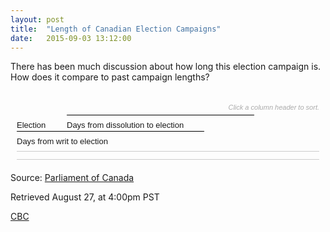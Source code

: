 ```yaml
---
layout: post
title:  "Length of Canadian Election Campaigns"
date:   2015-09-03 13:12:00
---
```


There has been much discussion about how long this election campaign is. How does it compare to past campaign lengths?

<style>

.g-table {
  margin: 6px 10px 20px 10px;
  font: 11px/15px sans-serif;
  -webkit-text-size-adjust: none;
}

.g-table-head {
  font: 13px/17px sans-serif;
}

.g-table-head .g-table-cell {
  height: 25px;
  cursor: pointer;
}

.g-table-row:after {
  display: block;
  content: "";
  clear: left;
}

.g-table-body {
  margin-top: 6px;
  position: relative;
}

.g-table-head,
.g-table-body {
  padding-bottom: 6px;
  border-bottom: solid 1px #ccc;
}

.g-table-body .g-table-row {
  position: absolute;
  width: 100%;
}

.g-table-cell {
  float: left;
  position: relative;
  overflow: hidden;
}

.g-table-bar,
.g-table-label {
  -webkit-transition: width .5s ease;
  -moz-transition: width .5s ease;
  -ms-transition: width .5s ease;
  -o-transition: width .5s ease;
  transition: width .5s ease;
}

.g-table-body .g-table-cell {
  height: 19px;
  line-height: 19px;
}

.g-table-body .g-table-row {
  -webkit-transition: top .5s ease;
  -moz-transition: top .5s ease;
  -ms-transition: top .5s ease;
  -o-transition: top .5s ease;
  transition: top .5s ease;
}

.g-table-bar {
  position: absolute;
  height: 100%;
  background: rgba(120,120,120,.5);
}

.g-table-label {
  position: absolute;
  right: 6px;
}

.g-table-cell-addDissolutionDays .g-table-label,
.g-table-cell-addWritDays .g-table-label {
  right: -4px;
  width: 0;
  color: #999;
}

.g-table-body .g-table-row:hover .g-table-bar {
  height: 18px;
  border-bottom: solid 1px rgba(0,0,0,.4);
}

.g-table-body .g-table-row:hover,
.g-table-body .g-table-row:hover .g-table-cell-election,
.g-table-body .g-table-row:hover .g-table-label,
.g-table-body-average,
.g-table-body-average .g-table-label {
  font-weight: bold;
  color: #000;
}

.g-table-body:not(:last-of-type) {
  border-bottom: dashed 1px #ccc;
}

.g-table-column-ascending:after,
.g-table-column-descending:after {
  padding-left: 4px;
}

.g-table-column-ascending:after {
  content: "\0025B2";
}

.g-table-column-descending:after {
  content: "\0025BC";
}

.g-table-cell {
  width: 300px;
}

.g-table-cell-election {
  font-size: 12px;
  width: 50px;
  text-align: center;
}

.g-table-cell-dissolutionDays {
  width: 300px;
  margin-left: 30px;
}

.g-table-cell-writDays {
	margin-left: 10px;
}

.g-table-cell-writDays .g-table-bar,
.g-table-cell-dissolutionDays .g-table-bar {
  background: rgba(185,185,185,.5);
}

.g-instruction {
  margin: 34px 10px 0 0;
  font: oblique 11px sans-serif;
  color: #aaa;
  text-align: right;
}

</style>

<script src="http://d3js.org/d3.v3.min.js"></script>
<!--<script src="{{ site.baseurl }}/d3.min.js"></script>-->
<script>

(function() {

var rowHeight = 20;

var columns = [
  "dissolutionDays",
  "writDays"
];

var sortKey = "electionNum", // default column selected to be sorted
sortOrder = d3.descending; // default sorting order

var formatCurrency = d3.format("$,.0f"),
    formatNumber = d3.format(",.0f");

var x = d3.scale.linear()
    .domain([0, 100])
    .range([0, 300]);

d3.csv("{{ site.baseurl }}/data/election_lengths.csv", type, function(error, elections) {

  // Create the election rows
  var electionRow = d3.select(".g-table-body-elections")
      .style("height", elections.length * rowHeight + "px")
    .selectAll(".g-table-row")
      .data(elections.sort(function(a, b) { return sortOrder(a[sortKey], b[sortKey]); })) // Sort by the currently selected column
    .enter().append("div")
      .attr("class", "g-table-row")
      .style("top", function(d, i) { return i * rowHeight + "px"; });

	// Create the rows
  var row = d3.selectAll(".g-table-body .g-table-row");

	// Append campaign number column
  row.append("div")
      .attr("class", "g-table-cell g-table-cell-election")
      .text(function(d) { return d.electionNum; });

  // Append data cells
  columns.forEach(function(c) {
    row.append("div")
        .attr("class", "g-table-cell g-table-cell-" + c)
      .append("div")
        .datum(function(d) { return d[c]; })
        .attr("class", "g-table-bar")
      .append("div")
        .attr("class", "g-table-label")
        .text(function(d, i) { 
			if (d == 0) {
				return "n/a";
			}
			return d; 
		});
  });

	// Initial width of bars on page load
  var bar = row.selectAll(".g-table-bar")
	  .style("width", 0);

  // Animate bars width from initial position to data length
  row.transition()
      .delay(function(d, i) { return i * 8; })
    .selectAll(".g-table-bar")
      .each("start", function(d) { this.style.width = x(d) + "px"; });

  // The arrow that controls sorting
  var columnLabel = d3.selectAll(".g-table-head .g-table-cell")
      .datum(function() { return this.getAttribute("data-key"); })
      .on("click", clicked)
    .select(".g-table-column")
      .classed("g-table-column-" + (sortOrder === d3.ascending ? "ascending" : "descending"), function(d) { return d === sortKey; });

  function clicked(key) {
	  // Prevents selection of text, presumably so arrow acts like a button when clicked on
    d3.event.preventDefault();

	// Flips the class on the arrow so it points in the correct direction
    columnLabel
		.classed("g-table-column-" + (sortOrder === d3.ascending ? "ascending" : "descending"), false);

	// If clicking on selected column, flip between ascending and descending, otherwise set key to selected column
    if (sortKey === key) {sortOrder = sortOrder === d3.ascending ? d3.descending : d3.ascending; 
		console.log(key);
	}
    else sortKey = key;

    elections
        .sort(function(a, b) { return sortOrder(a[sortKey], b[sortKey]); })
        .forEach(function(d, i) { d.index = i; });

    columnLabel
	        .classed("g-table-column-" + (sortOrder === d3.ascending ? "ascending" : "descending"), function(d) { return d === sortKey; });

	    electionRow.transition()
	        .delay(function(d) { return d.index * 8; })
	        .each("start", function(d) { return this.style.top = d.index * rowHeight + "px"; });
	  }
	});

function type(d) {
	d.electionNum = +d.electionNum;
  d.dissolutionDays = +d.dissolutionDays;
  d.addDissolutionDays = +d.addDissolutionDays;
  d.writDays = +d.writDays;
  d.addWritDays = +d.addWritDays;
  return d;
}

})()

</script>

<div class="g-graphic">
	<div class="g-instruction">Click a column header to sort.</div>
	<div class="g-table">
		<div class="g-table-head">
			<div class="g-table-row">
				<div data-key="electionNum" class="g-table-cell" style="width:80px;">
					<div class="g-table-column" style="position:absolute;bottom:0;">Election</div>
				</div>
				<div data-key="dissolutionDays" class="g-table-cell" style="width:300px;border-top:solid 1px #000;margin-right:10px;">
					<div class="g-table-column" style="font-size:13px;line-height:32px;">Days from dissolution to election</div>
				</div>
				<div data-key="writDays" class="g-table-cell" style="width:300px;border-top:solid 1px #000;">
					<div class="g-table-column" style="font-size:13px;line-height:32px;">Days from writ to election</div>
				</div>
			</div>
		</div>
		<div class="g-table-body g-table-body-elections"></div>
	</div>
</div>

Source: [Parliament of Canada](http://www.parl.gc.ca/about/parliament/PARLINFO/infography/LengthFederalElection-e.htm)

Retrieved August 27, at 4:00pm PST

[CBC](http://www.cbc.ca/news/politics/canada-election-2015-stephen-harper-confirms-start-of-11-week-federal-campaign-1.3175136)

